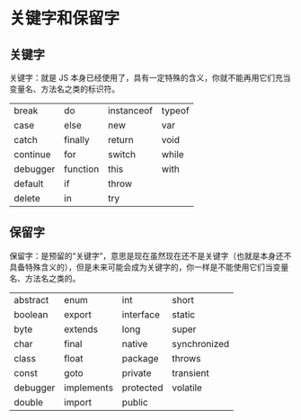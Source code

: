 # 关键字和保留字

## 关键字

关键字：就是 JS 本身已经使用了，具有一定特殊的含义，你就不能再用它们充当变量名、方法名之类的标识符。

|          |          |            |        |
| -------- | -------- | ---------- | ------ |
| break    | do       | instanceof | typeof |
| case     | else     | new        | var    |
| catch    | finally  | return     | void   |
| continue | for      | switch     | while  |
| debugger | function | this       | with   |
| default  | if       | throw      |        |
| delete   | in       | try        |        |

## 保留字

保留字：是预留的“关键字”，意思是现在虽然现在还不是关键字（也就是本身还不具备特殊含义的），但是未来可能会成为关键字的，你一样是不能使用它们当变量名、方法名之类的。

|          |            |           |              |
| -------- | ---------- | --------- | ------------ |
| abstract | enum       | int       | short        |
| boolean  | export     | interface | static       |
| byte     | extends    | long      | super        |
| char     | final      | native    | synchronized |
| class    | float      | package   | throws       |
| const    | goto       | private   | transient    |
| debugger | implements | protected | volatile     |
| double   | import     | public    |              |
